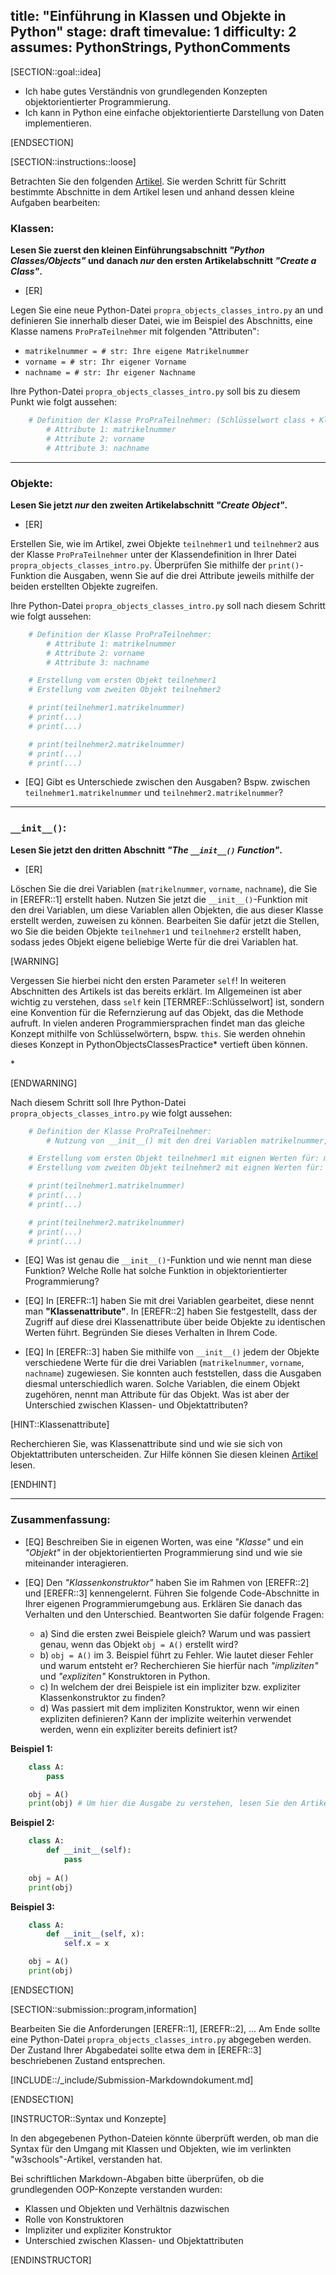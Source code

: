 title: "Einführung in Klassen und Objekte in Python"
stage: draft
timevalue: 1
difficulty: 2
assumes: PythonStrings, PythonComments
---

[SECTION::goal::idea]

- Ich habe gutes Verständnis von grundlegenden Konzepten objektorientierter Programmierung.  
- Ich kann in Python eine einfache objektorientierte Darstellung von Daten implementieren.  

[ENDSECTION]

[SECTION::instructions::loose]

Betrachten Sie den folgenden [Artikel](https://www.w3schools.com/python/python_classes.asp). Sie werden Schritt für Schritt bestimmte Abschnitte in dem Artikel lesen und anhand dessen kleine Aufgaben bearbeiten:

### Klassen:

**Lesen Sie zuerst den kleinen Einführungsabschnitt *"Python Classes/Objects"* und danach *nur* den ersten Artikelabschnitt *"Create a Class"*.**

- [ER]

Legen Sie eine neue Python-Datei `propra_objects_classes_intro.py` an und definieren Sie innerhalb dieser Datei, wie im Beispiel des Abschnitts, eine Klasse namens `ProPraTeilnehmer` mit folgenden "Attributen":

- `matrikelnummer = # str: Ihre eigene Matrikelnummer`  
- `vorname = # str: Ihr eigener Vorname`  
- `nachname = # str: Ihr eigener Nachname`  

Ihre Python-Datei `propra_objects_classes_intro.py` soll bis zu diesem Punkt wie folgt aussehen:

```python
    # Definition der Klasse ProPraTeilnehmer: (Schlüsselwort class + Klassenname + :)
        # Attribute 1: matrikelnummer
        # Attribute 2: vorname
        # Attribute 3: nachname
```

---

### Objekte:

**Lesen Sie jetzt *nur* den zweiten Artikelabschnitt *"Create Object"*.**

- [ER]

Erstellen Sie, wie im Artikel, zwei Objekte `teilnehmer1` und `teilnehmer2` aus der Klasse `ProPraTeilnehmer` unter der Klassendefinition in Ihrer Datei `propra_objects_classes_intro.py`. Überprüfen Sie mithilfe der `print()`-Funktion die Ausgaben, wenn Sie auf die drei Attribute jeweils mithilfe der beiden erstellten Objekte zugreifen. 

Ihre Python-Datei `propra_objects_classes_intro.py` soll nach diesem Schritt wie folgt aussehen:

```python
    # Definition der Klasse ProPraTeilnehmer:
        # Attribute 1: matrikelnummer
        # Attribute 2: vorname
        # Attribute 3: nachname

    # Erstellung vom ersten Objekt teilnehmer1
    # Erstellung vom zweiten Objekt teilnehmer2

    # print(teilnehmer1.matrikelnummer)
    # print(...)
    # print(...)

    # print(teilnehmer2.matrikelnummer)
    # print(...)
    # print(...)
```

- [EQ] Gibt es Unterschiede zwischen den Ausgaben? Bspw. zwischen `teilnehmer1.matrikelnummer` und `teilnehmer2.matrikelnummer`?


---

### `__init__()`:

**Lesen Sie jetzt den dritten Abschnitt *"The `__init__()` Function"*.**

- [ER]

Löschen Sie die drei Variablen (`matrikelnummer`, `vorname`, `nachname`), die Sie in [EREFR::1] erstellt haben. Nutzen Sie jetzt die `__init__()`-Funktion mit den drei Variablen, um diese Variablen allen Objekten, die aus dieser Klasse erstellt werden, zuweisen zu können. Bearbeiten Sie dafür jetzt die Stellen, wo Sie die beiden Objekte `teilnehmer1` und `teilnehmer2` erstellt haben, sodass jedes Objekt eigene beliebige Werte für die drei Variablen hat.

[WARNING]

Vergessen Sie hierbei nicht den ersten Parameter `self`! In weiteren Abschnitten des Artikels ist das bereits erklärt. Im Allgemeinen ist aber wichtig zu verstehen, dass `self` kein [TERMREF::Schlüsselwort] ist, sondern eine Konvention für die Refernzierung auf das Objekt, das die Methode aufruft. In vielen anderen Programmiersprachen findet man das gleiche Konzept mithilfe von Schlüsselwörtern, bspw. `this`. Sie werden ohnehin dieses Konzept in PythonObjectsClassesPractice* vertieft üben können. 
<!-- ref:PythonObjectsClassesPractice -->*

[ENDWARNING]

Nach diesem Schritt soll Ihre Python-Datei `propra_objects_classes_intro.py` wie folgt aussehen:

```python
    # Definition der Klasse ProPraTeilnehmer:
        # Nutzung von __init__() mit den drei Variablen matrikelnummer, vorname und nachname

    # Erstellung vom ersten Objekt teilnehmer1 mit eignen Werten für: matrikelnummer, vorname, nachname
    # Erstellung vom zweiten Objekt teilnehmer2 mit eignen Werten für: matrikelnummer, vorname, nachname

    # print(teilnehmer1.matrikelnummer)
    # print(...)
    # print(...)

    # print(teilnehmer2.matrikelnummer)
    # print(...)
    # print(...)
```

- [EQ] Was ist genau die `__init__()`-Funktion und wie nennt man diese Funktion? Welche Rolle hat solche Funktion in objektorientierter Programmierung?

- [EQ] In [EREFR::1] haben Sie mit drei Variablen gearbeitet, diese nennt man **"Klassenattribute"**. In [EREFR::2] haben Sie festgestellt, dass der Zugriff auf diese drei Klassenattribute über beide Objekte zu identischen Werten führt. Begründen Sie dieses Verhalten in Ihrem Code.

- [EQ] In [EREFR::3] haben Sie mithilfe von `__init__()` jedem der Objekte verschiedene Werte für die drei Variablen (`matrikelnummer`, `vorname`, `nachname`) zugewiesen. Sie konnten auch feststellen, dass die Ausgaben diesmal unterschiedlich waren. Solche Variablen, die einem Objekt zugehören, nennt man Attribute für das Objekt. Was ist aber der Unterschied zwischen Klassen- und Objektattributen?


[HINT::Klassenattribute]

Recherchieren Sie, was Klassenattribute sind und wie sie sich von Objektattributen unterscheiden. 
Zur Hilfe können Sie diesen kleinen [Artikel](https://www.educative.io/answers/what-is-a-python-class-attribute) lesen.

[ENDHINT]

---

### Zusammenfassung:

- [EQ] Beschreiben Sie in eigenen Worten, was eine *"Klasse"* und ein *"Objekt"* in der objektorientierten Programmierung sind und wie sie miteinander interagieren.  

- [EQ] Den *"Klassenkonstruktor"* haben Sie im Rahmen von [EREFR::2] und [EREFR::3] kennengelernt. Führen Sie folgende Code-Abschnitte in Ihrer eigenen Programmierumgebung aus. Erklären Sie danach das Verhalten und den Unterschied. Beantworten Sie dafür folgende Fragen:

    - a) Sind die ersten zwei Beispiele gleich? Warum und was passiert genau, wenn das Objekt `obj = A()` erstellt wird?  
    - b) `obj = A()` im 3. Beispiel führt zu Fehler. Wie lautet dieser Fehler und warum entsteht er? Recherchieren Sie hierfür nach *"impliziten"* und *"expliziten"* Konstruktoren in Python.   
    - c) In welchem der drei Beispiele ist ein impliziter bzw. expliziter Klassenkonstruktor zu finden?   
    - d) Was passiert mit dem impliziten Konstruktor, wenn wir einen expliziten definieren? Kann der implizite weiterhin verwendet werden, wenn ein expliziter bereits definiert ist?  

**Beispiel 1:**

```python
    class A:
        pass

    obj = A()
    print(obj) # Um hier die Ausgabe zu verstehen, lesen Sie den Artikelabschnitt "The __str__() Function"
```

**Beispiel 2:**

```python
    class A:
        def __init__(self):
            pass
            
    obj = A()
    print(obj)
```

**Beispiel 3:**

```python
    class A:
        def __init__(self, x):
            self.x = x

    obj = A()
    print(obj)
```

[ENDSECTION]

[SECTION::submission::program,information]

Bearbeiten Sie die Anforderungen [EREFR::1], [EREFR::2], ... Am Ende sollte eine Python-Datei `propra_objects_classes_intro.py` abgegeben werden. Der Zustand Ihrer Abgabedatei sollte etwa dem in [EREFR::3] beschriebenen Zustand entsprechen. 

[INCLUDE::/_include/Submission-Markdowndokument.md]

[ENDSECTION]

[INSTRUCTOR::Syntax und Konzepte]

In den abgegebenen Python-Dateien könnte überprüft werden, ob man die Syntax für den Umgang mit Klassen und Objekten, wie im verlinkten "w3schools"-Artikel, verstanden hat.

Bei schriftlichen Markdown-Abgaben bitte überprüfen, ob die grundlegenden OOP-Konzepte verstanden wurden:  
- Klassen und Objekten und Verhältnis dazwischen  
- Rolle von Konstruktoren  
- Impliziter und expliziter Konstruktor  
- Unterschied zwischen Klassen- und Objektattributen  

[ENDINSTRUCTOR]
